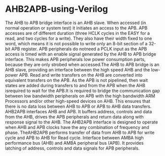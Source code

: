 # AHB2APB-using-Verilog
The AHB to APB bridge interface is an AHB slave. When accessed (in normal operation or system test) it initiates an access to the APB. APB accesses are of different duration (three HCLK cycles in the EASY for a read, and two cycles for a write). They also have their width fixed to one word, which means it is not possible to write only an 8-bit section of a 32-bit APB register. APB peripherals do notneed a PCLK input as the APB access is timed with an enable signal generated by the AHB to APB bridge interface. This makes APB peripherals low power consumption parts, because they are only strobed when accessed.The AHB to APB bridge is an AHB slave, providing an interface between the high speed AHB and the low-power APB. Read and write transfers on the AHB are converted into equivalent transfers on the APB. As the APB is not pipelined, then wait states are added during transfers to and from the APB when the AHB isrequired to wait for the APB.It is required to bridge the communication gap between low bandwidth peripherals on APB with the high bandwidth ARM Processors and/or other high-speed devices on AHB. This ensures that there is no data loss between AHB to APB or APB to AHB data transfers. AHB2APB interfaces AHB and APB. It buffers address, controls and data from the AHB, drives the APB peripherals and return data along with response signal to the AHB. The AHB2APB interface is designed to operate when AHB and APB clocks have the any combination of frequency and phase. TheAHB2APB performs transfer of data from AHB to APB for write cycle and APB to AHB for Read cycle. Interface between AMBA high performance bus (AHB) and AMBA peripheral bus (APB). It provides latching of address, controls and data signals for APB peripherals.
